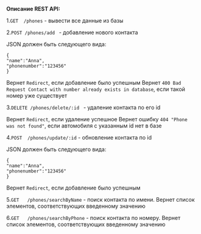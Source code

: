 ﻿﻿**Описание REST API:**

1.`GET  /phones` - вывести все данные из базы


2.`POST /phones/add `  - добавление нового контакта

JSON должен быть следующего вида:

```
{
"name":"Anna",
"phonenumber":"123456"
}
```

Вернет `Redirect`, если добавление было успешным
Вернет `400 Bad Request Contact with number already exists in database`, если такой номер уже существует


3.`DELETE /phones/delete/:id ` - удаление контакта по его id

Вернет `Redirect`, если удаление успешное 
Вернет ошибку `404 "Phone was not found"`, если автомобиля с указанным id нет в базе

4.`POST  /phones/update/:id` - обновление контакта по id

JSON должен быть следующего вида:

```
{
"name":"Anna",
"phonenumber":"123456"
}
```

Вернет `Redirect`, если добавление было успешным

5.`GET   /phones/searchByName` - поиск контакта по имени.
Вернет список элементов, соответствующих введенному значению

6.`GET   /phones/searchByPhone` - поиск контакта по номеру.
Вернет список элементов, соответствующих введенному значению